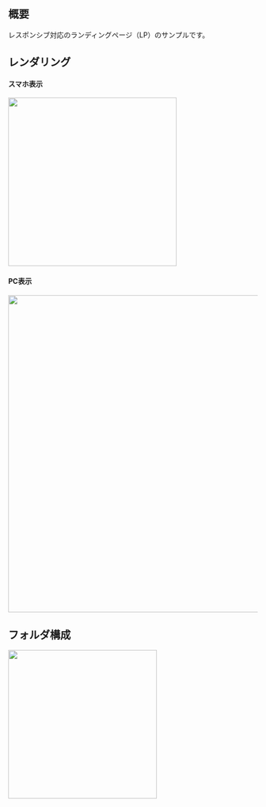 ## 概要

レスポンシブ対応のランディングページ（LP）のサンプルです。

## レンダリング

#### スマホ表示
<img width="340" src="https://user-images.githubusercontent.com/59589496/139016304-9d4544e1-8e32-4962-b224-4345a4b1d01a.png">

#### PC表示
<img width="640" src="https://user-images.githubusercontent.com/59589496/139016556-3baa6b39-497d-48b6-b5e8-9730821f2b41.png">

## フォルダ構成

<img width="300" src="https://user-images.githubusercontent.com/59589496/139016884-5809f036-fab0-4778-aca5-48fccfb842c1.png">

